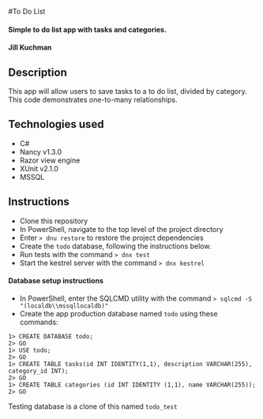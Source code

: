 #To Do List

#### Simple to do list app with tasks and categories.

#### Jill Kuchman

## Description
This app will allow users to save tasks to a to do list, divided by category. This code demonstrates one-to-many relationships.


## Technologies used
* C#
* Nancy v1.3.0
* Razor view engine
* XUnit v2.1.0
* MSSQL

## Instructions
* Clone this repository
* In PowerShell, navigate to the top level of the project directory
* Enter `> dnu restore` to restore the project dependencies
* Create the `todo` database, following the instructions below.
* Run tests with the command `> dnx test`
* Start the kestrel server with the command `> dnx kestrel`

#### Database setup instructions
* In PowerShell, enter the SQLCMD utility with the command `> sqlcmd -S "(localdb\\mssqllocaldb)"`
* Create the app production database named `todo` using these commands:

```
1> CREATE DATABASE todo;
2> GO
1> USE todo;
2> GO
1> CREATE TABLE tasks(id INT IDENTITY(1,1), description VARCHAR(255), category_id INT);
2> GO
1> CREATE TABLE categories (id INT IDENTITY (1,1), name VARCHAR(255));
2> GO
```

Testing database is a clone of this named `todo_test`
